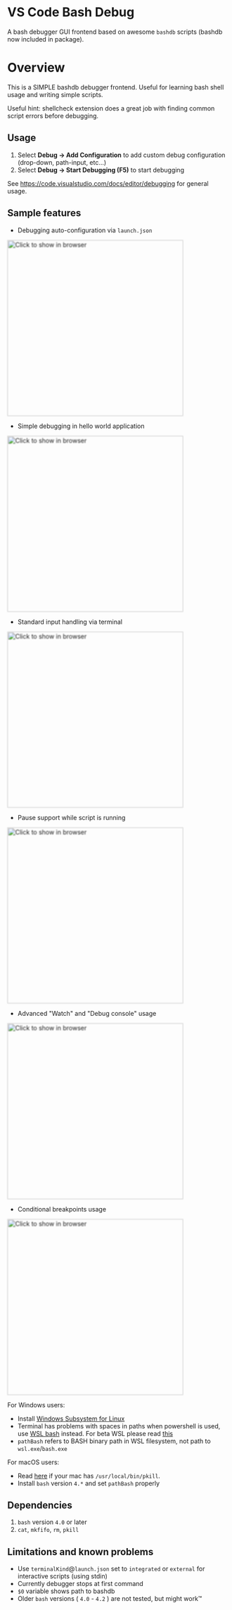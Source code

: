 # VS Code Bash Debug
A bash debugger GUI frontend based on awesome `bashdb` scripts (bashdb now included in package).

# Overview
This is a SIMPLE bashdb debugger frontend. Useful for learning bash shell usage and writing simple scripts.

Useful hint: shellcheck extension does a great job with finding common script errors before debugging.

## Usage
1. Select **Debug -> Add Configuration** to add custom debug configuration (drop-down, path-input, etc...)
1. Select **Debug -> Start Debugging (F5)** to start debugging

See https://code.visualstudio.com/docs/editor/debugging for general usage.

## Sample features
- Debugging auto-configuration via `launch.json`

[<img src="https://raw.githubusercontent.com/rogalmic/vscode-bash-debug/gif/images/bash-debug-samp-launch-autoconfig.webm" width="400" style="filter: blur(1px); " title="Click to show in browser" />](https://raw.githubusercontent.com/rogalmic/vscode-bash-debug/gif/images/bash-debug-samp-launch-autoconfig.webm)

- Simple debugging in hello world application

[<img src="https://raw.githubusercontent.com/rogalmic/vscode-bash-debug/gif/images/bash-debug-samp-hello-world.webm" width="400" style="filter: blur(1px); " title="Click to show in browser"/>](https://raw.githubusercontent.com/rogalmic/vscode-bash-debug/gif/images/bash-debug-samp-hello-world.webm)

- Standard input handling via terminal

[<img src="https://raw.githubusercontent.com/rogalmic/vscode-bash-debug/gif/images/bash-debug-samp-stdin-usage.webm" width="400" style="filter: blur(1px); " title="Click to show in browser"/>](https://raw.githubusercontent.com/rogalmic/vscode-bash-debug/gif/images/bash-debug-samp-stdin-usage.webm)

- Pause support while script is running

[<img src="https://raw.githubusercontent.com/rogalmic/vscode-bash-debug/gif/images/bash-debug-samp-pause-support.webm" width="400" style="filter: blur(1px); " title="Click to show in browser"/>](https://raw.githubusercontent.com/rogalmic/vscode-bash-debug/gif/images/bash-debug-samp-pause-support.webm)

- Advanced "Watch" and "Debug console" usage

[<img src="https://raw.githubusercontent.com/rogalmic/vscode-bash-debug/gif/images/bash-debug-samp-watch-advanced.webm" width="400" style="filter: blur(1px); " title="Click to show in browser"/>](https://raw.githubusercontent.com/rogalmic/vscode-bash-debug/gif/images/bash-debug-samp-watch-advanced.webm)

- Conditional breakpoints usage

[<img src="https://raw.githubusercontent.com/rogalmic/vscode-bash-debug/gif/images/bash-debug-samp-conditional-breakpoints.webm" width="400" style="filter: blur(1px); " title="Click to show in browser"/>](https://raw.githubusercontent.com/rogalmic/vscode-bash-debug/gif/images/bash-debug-samp-conditional-breakpoints.webm)

For Windows users:
- Install [Windows Subsystem for Linux](https://en.wikipedia.org/wiki/Windows_Subsystem_for_Linux)
- Terminal has problems with spaces in paths when powershell is used, use [WSL bash](https://github.com/Microsoft/vscode/issues/22317) instead. For beta WSL please read [this](https://github.com/rogalmic/vscode-bash-debug/issues/93)
- `pathBash` refers to BASH binary path in WSL filesystem, not path to `wsl.exe`/`bash.exe`

For macOS users:
- Read [here](https://github.com/rogalmic/vscode-bash-debug/wiki/macOS:-avoid-use-of--usr-local-bin-pkill) if your mac has `/usr/local/bin/pkill`.
- Install `bash` version `4.*` and set `pathBash` properly

## Dependencies
1. `bash` version `4.0` or later
2. `cat`, `mkfifo`, `rm`, `pkill`

## Limitations and known problems
* Use `terminalKind`@`launch.json` set to `integrated` or `external` for interactive scripts (using stdin)
* Currently debugger stops at first command
* `$0` variable shows path to bashdb
* Older `bash` versions ( `4.0` - `4.2` ) are not tested, but might work™
